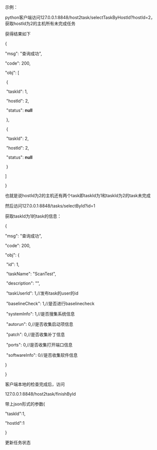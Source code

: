 示例：

python客户端访问127.0.0.1:8848/host2task/selectTaskByHostId?hostId=2，获取hostId为2的主机所有未完成任务

获得结果如下

{

  "msg": "查询成功",

  "code": 200,

  "obj": [

​    {

​      "taskId": 1,

​      "hostId": 2,

​      "status": **null**

​    },

​    {

​      "taskId": 2,

​      "hostId": 2,

​      "status": **null**

​    }

  ]

}

也就是说hostId为2的主机还有两个task即taskId为1和taskId为2的task未完成

然后访问127.0.0.1:8848/tasks/selectById?id=1

获取taskId为1的task的信息：

{

  "msg": "查询成功",

  "code": 200,

  "obj": {

​    "id": 1,

​    "taskName": "ScanTest",

​    "description": "",

​    "taskUserId": 1,//发布task的user的id

​    "baselineCheck": 1,//是否进行baselinecheck

​    "systemInfo": 1,//是否搜集系统信息

​    "autorun": 0,//是否收集启动项信息

​    "patch": 0,//是否收集补丁信息

​    "ports": 0,//是否收集打开端口信息

​    "softwareInfo": 0//是否收集软件信息

  }

}

客户端本地的检查完成后，访问

127.0.0.1:8848/host2task/finishById

带上json形式的参数{

  "taskId":1,

  "hostId":1

}

更新任务状态